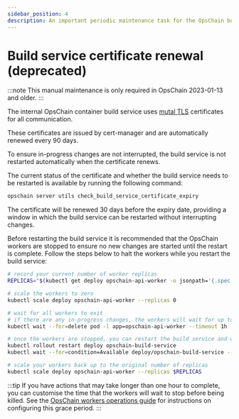 ```yaml
---
sidebar_position: 4
description: An important periodic maintenance task for the OpsChain build service.
---
```


# Build service certificate renewal (deprecated)

:::note
This manual maintenance is only required in OpsChain 2023-01-13 and older.
:::

The internal OpsChain container build service uses [mutal TLS](https://en.wikipedia.org/wiki/Mutual_authentication#mTLS) certificates for all communication.

These certificates are issued by cert-manager and are automatically renewed every 90 days.

To ensure in-progress changes are not interrupted, the build service is not restarted automatically when the certificate renews.

The current status of the certificate and whether the build service needs to be restarted is available by running the following command:

```bash
opschain server utils check_build_service_certificate_expiry
```

The certificate will be renewed 30 days before the expiry date, providing a window in which the build service can be restarted without interrupting changes.

Before restarting the build service it is recommended that the OpsChain workers are stopped to ensure no new changes are started until the restart is complete. Follow the steps below to halt the workers while you restart the build service:

```bash
# record your current number of worker replicas
REPLICAS="$(kubectl get deploy opschain-api-worker -o jsonpath='{.spec.replicas}')"

# scale the workers to zero
kubectl scale deploy opschain-api-worker --replicas 0

# wait for all workers to exit
# if there are any in-progress changes, the workers will wait for up to one hour for these to complete
kubectl wait --for=delete pod -l app=opschain-api-worker --timeout 1h

# once the workers are stopped, you can restart the build service and wait for it to become available again
kubectl rollout restart deploy opschain-build-service
kubectl wait --for=condition=Available deploy/opschain-build-service --timeout 5m

# scale your workers back up to the original number of replicas
kubectl scale deploy opschain-api-worker --replicas $REPLICAS
```

:::tip
If you have actions that may take longer than one hour to complete, you can customise the time that the workers will wait to stop before being killed. See the [OpsChain workers operations guide](/docs/operations/workers.md) for instructions on configuring this grace period.
:::
